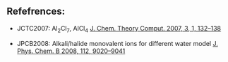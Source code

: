 ## Refefrences:

* JCTC2007: Al$_2$Cl$_7$, AlCl$_4$
  [J. Chem. Theory Comput. 2007, 3, 1, 132–138](https://pubs.acs.org/doi/full/10.1021/ct6002753)

* JPCB2008: Alkali/halide monovalent ions for different water model
  [J. Phys. Chem. B 2008, 112, 9020–9041](https://doi.org/10.1021/jp8001614)
